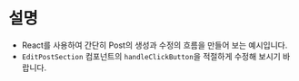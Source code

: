 # 설명

- React를 사용하여 간단히 Post의 생성과 수정의 흐름을 만들어 보는 예시입니다.
- `EditPostSection` 컴포넌트의 `handleClickButton`을 적절하게 수정해 보시기 바랍니다.
